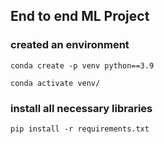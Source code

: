 ## End to end ML Project


### created an environment
```
conda create -p venv python==3.9

conda activate venv/
```

### install all necessary libraries
```
pip install -r requirements.txt
```
